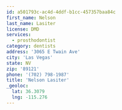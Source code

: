 ```yaml
---
id: a501793c-ac4d-4ddf-b1cc-457357baa84c
first_name: Nelson
last_name: Lasiter
license: DMD
services:
  - prosthodontist
category: dentists
address: '3065 E Twain Ave'
city: 'Las Vegas'
state: NV
zip: '89121'
phone: '(702) 798-1987'
title: 'Nelson Lasiter'
_geoloc:
  lat: 36.3079
  lng: -115.276
---
```


